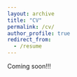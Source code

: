 ```yaml
---
layout: archive
title: "CV"
permalink: /cv/
author_profile: true
redirect_from:
  - /resume
---
```


Coming soon!!!
